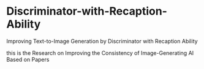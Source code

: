 # Discriminator-with-Recaption-Ability
Improving Text-to-Image Generation by Discriminator with Recaption Ability

this is the Research on Improving the Consistency of Image-Generating AI Based on Papers
